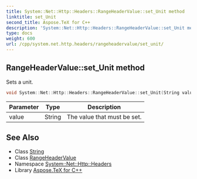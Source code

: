 ```yaml
---
title: System::Net::Http::Headers::RangeHeaderValue::set_Unit method
linktitle: set_Unit
second_title: Aspose.TeX for C++
description: 'System::Net::Http::Headers::RangeHeaderValue::set_Unit method. Sets a unit in C++.'
type: docs
weight: 600
url: /cpp/system.net.http.headers/rangeheadervalue/set_unit/
---
```

## RangeHeaderValue::set_Unit method


Sets a unit.

```cpp
void System::Net::Http::Headers::RangeHeaderValue::set_Unit(String value)
```


| Parameter | Type | Description |
| --- | --- | --- |
| value | String | The value that must be set. |

## See Also

* Class [String](../../../system/string/)
* Class [RangeHeaderValue](../)
* Namespace [System::Net::Http::Headers](../../)
* Library [Aspose.TeX for C++](../../../)
